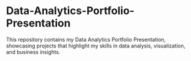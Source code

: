 # Data-Analytics-Portfolio-Presentation
This repository contains my Data Analytics Portfolio Presentation, showcasing projects that highlight my skills in data analysis, visualization, and business insights.
